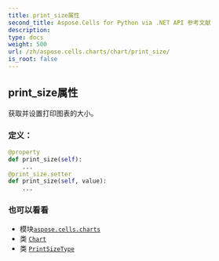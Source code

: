 ```yaml
---
title: print_size属性
second_title: Aspose.Cells for Python via .NET API 参考文献
description:
type: docs
weight: 500
url: /zh/aspose.cells.charts/chart/print_size/
is_root: false
---
```

## print_size属性

获取并设置打印图表的大小。
### 定义：
```python
@property
def print_size(self):
    ...
@print_size.setter
def print_size(self, value):
    ...
```

### 也可以看看
* 模块[`aspose.cells.charts`](../../)
* 类 [`Chart`](/cells/python-net/zh/aspose.cells.charts/chart)
* 类 [`PrintSizeType`](/cells/python-net/zh/aspose.cells/printsizetype)

